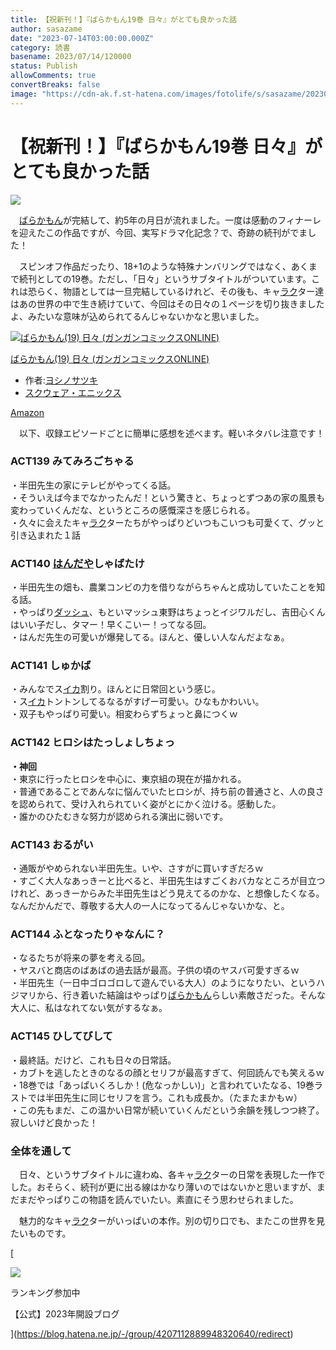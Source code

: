 ```yaml
---
title: 【祝新刊！】『ばらかもん19巻 日々』がとても良かった話
author: sasazame
date: "2023-07-14T03:00:00.000Z"
category: 読書
basename: 2023/07/14/120000
status: Publish
allowComments: true
convertBreaks: false
image: "https://cdn-ak.f.st-hatena.com/images/fotolife/s/sasazame/20230713/20230713231451.png"
---
```

# 【祝新刊！】『ばらかもん19巻 日々』がとても良かった話

![](https://cdn-ak.f.st-hatena.com/images/fotolife/s/sasazame/20230713/20230713231451.png)

<!-- Extended Body -->

　[ばらかもん](https://d.hatena.ne.jp/keyword/%A4%D0%A4%E9%A4%AB%A4%E2%A4%F3)が完結して、約5年の月日が流れました。一度は感動のフィナーレを迎えたこの作品ですが、今回、実写ドラマ化記念？で、奇跡の続刊がでました！

　スピンオフ作品だったり、18+1のような特殊ナンバリングではなく、あくまで続刊としての19巻。ただし、「日々」というサブタイトルがついています。これは恐らく、物語としては一旦完結しているけれど、その後も、キャ[ラク](https://d.hatena.ne.jp/keyword/%A5%E9%A5%AF)ター達はあの世界の中で生き続けていて、今回はその日々の１ページを切り抜きましたよ、みたいな意味が込められてるんじゃないかなと思いました。

[![ばらかもん(19) 日々 (ガンガンコミックスONLINE)](https://m.media-amazon.com/images/I/51-JPHbAvEL._SL500_.jpg "ばらかもん(19) 日々 (ガンガンコミックスONLINE)")](https://www.amazon.co.jp/dp/4757586612?tag=mochig08-22&linkCode=ogi&th=1&psc=1)

[ばらかもん(19) 日々 (ガンガンコミックスONLINE)](https://www.amazon.co.jp/dp/4757586612?tag=mochig08-22&linkCode=ogi&th=1&psc=1)

-   作者:[ヨシノサツキ](https://d.hatena.ne.jp/keyword/%A5%E8%A5%B7%A5%CE%A5%B5%A5%C4%A5%AD)
-   [スクウェア・エニックス](https://d.hatena.ne.jp/keyword/%A5%B9%A5%AF%A5%A6%A5%A7%A5%A2%A1%A6%A5%A8%A5%CB%A5%C3%A5%AF%A5%B9)

[Amazon](https://www.amazon.co.jp/dp/4757586612?tag=mochig08-22&linkCode=ogi&th=1&psc=1)

　以下、収録エピソードごとに簡単に感想を述べます。軽いネタバレ注意です！

### ACT139 みてみろごちゃる

・半田先生の家にテレビがやってくる話。  
・そういえば今までなかったんだ！という驚きと、ちょっとずつあの家の風景も変わっていくんだな、というところの感慨深さを感じられる。  
・久々に会えたキャ[ラク](https://d.hatena.ne.jp/keyword/%A5%E9%A5%AF)ターたちがやっぱりどいつもこいつも可愛くて、グッと引き込まれた１話

### ACT140 [はんだや](https://d.hatena.ne.jp/keyword/%A4%CF%A4%F3%A4%C0%A4%E4)しゃばたけ

・半田先生の畑も、農業コンビの力を借りながらちゃんと成功していたことを知る話。  
・やっぱり[ダッシュ](https://d.hatena.ne.jp/keyword/%A5%C0%A5%C3%A5%B7%A5%E5)、もといマッシュ東野はちょっとイジワルだし、吉田心くんはいい子だし、タマー！早くこいー！ってなる回。  
・はんだ先生の可愛いが爆発してる。ほんと、優しい人なんだよなぁ。

### ACT141 しゅかば

・みんなでス[イカ](https://d.hatena.ne.jp/keyword/%A5%A4%A5%AB)割り。ほんとに日常回という感じ。  
・ス[イカ](https://d.hatena.ne.jp/keyword/%A5%A4%A5%AB)トントンしてるなるがすげー可愛い。ひなもかわいい。  
・双子もやっぱり可愛い。相変わらずちょっと鼻につくｗ

### ACT142 ヒロシはたっしょしちょっ

**・神回**  
・東京に行ったヒロシを中心に、東京組の現在が描かれる。  
・普通であることであんなに悩んでいたヒロシが、持ち前の普通さと、人の良さを認められて、受け入れられていく姿がとにかく泣ける。感動した。  
・誰かのひたむきな努力が認められる演出に弱いです。

### ACT143 おるがい

・通販がやめられない半田先生。いや、さすがに買いすぎだろｗ  
・すごく大人なあっきーと比べると、半田先生はすごくおバカなところが目立つけれど、あっきーからみた半田先生はどう見えてるのかな、と想像したくなる。なんだかんだで、尊敬する大人の一人になってるんじゃないかな、と。

### ACT144 ふとなったりゃなんに？

・なるたちが将来の夢を考える回。  
・ヤスバと商店のばあばの過去話が最高。子供の頃のヤスバ可愛すぎるｗ  
・半田先生（一日中ゴロゴロして遊んでいる大人）のようになりたい、というハジマリから、行き着いた結論はやっぱり[ばらかもん](https://d.hatena.ne.jp/keyword/%A4%D0%A4%E9%A4%AB%A4%E2%A4%F3)らしい素敵さだった。そんな大人に、私はなれてない気がするなぁ。

### ACT145 ひしてびして

・最終話。だけど、これも日々の日常話。  
・カブトを逃したときのなるの顔とセリフが最高すぎて、何回読んでも笑えるｗ  
・18巻では「あっぱいくろしか！(危なっかしい)」と言われていたなる、19巻ラストでは半田先生に同じセリフを言う。これも成長か。（たまたまかもｗ）  
・この先もまだ、この温かい日常が続いていくんだという余韻を残しつつ終了。寂しいけど良かった！

### 全体を通して

　日々、というサブタイトルに違わぬ、各キャ[ラク](https://d.hatena.ne.jp/keyword/%A5%E9%A5%AF)ターの日常を表現した一作でした。おそらく、続刊が更に出る線はかなり薄いのではないかと思いますが、まだまだやっぱりこの物語を読んでいたい。素直にそう思わせられました。

　魅力的なキャ[ラク](https://d.hatena.ne.jp/keyword/%A5%E9%A5%AF)ターがいっぱいの本作。別の切り口でも、またこの世界を見たいものです。

[

![](https://cdn.image.st-hatena.com/image/square/faa1264c227008e8b759458790977cdaf6601b23/backend=imagemagick;height=80;version=1;width=80/https%3A%2F%2Fcdn.user.blog.st-hatena.com%2Fcircle_image%2F62150696%2F1672022764175731)

ランキング参加中

【公式】2023年開設ブログ



](https://blog.hatena.ne.jp/-/group/4207112889948320640/redirect)